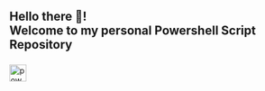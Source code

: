 <h2 align="left">Hello there 👋! <br> Welcome to my personal Powershell Script Repository </h2>

###

<div align="left">
  <img src="https://gist.githubusercontent.com/Xainey/d5bde7d01dcbac51ac951810e94313aa/raw/6c858c46726541b48ddaaebab29c41c07a196394/PowerShell.svg" height="30" alt="powershell logo"  />
</div>
